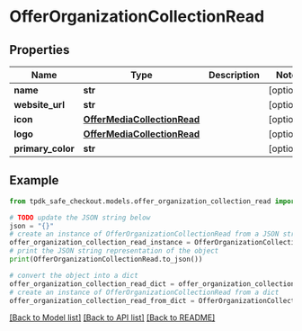 # OfferOrganizationCollectionRead



## Properties

Name | Type | Description | Notes
------------ | ------------- | ------------- | -------------
**name** | **str** |  | [optional] 
**website_url** | **str** |  | [optional] 
**icon** | [**OfferMediaCollectionRead**](OfferMediaCollectionRead.md) |  | [optional] 
**logo** | [**OfferMediaCollectionRead**](OfferMediaCollectionRead.md) |  | [optional] 
**primary_color** | **str** |  | [optional] 

## Example

```python
from tpdk_safe_checkout.models.offer_organization_collection_read import OfferOrganizationCollectionRead

# TODO update the JSON string below
json = "{}"
# create an instance of OfferOrganizationCollectionRead from a JSON string
offer_organization_collection_read_instance = OfferOrganizationCollectionRead.from_json(json)
# print the JSON string representation of the object
print(OfferOrganizationCollectionRead.to_json())

# convert the object into a dict
offer_organization_collection_read_dict = offer_organization_collection_read_instance.to_dict()
# create an instance of OfferOrganizationCollectionRead from a dict
offer_organization_collection_read_from_dict = OfferOrganizationCollectionRead.from_dict(offer_organization_collection_read_dict)
```
[[Back to Model list]](../README.md#documentation-for-models) [[Back to API list]](../README.md#documentation-for-api-endpoints) [[Back to README]](../README.md)


